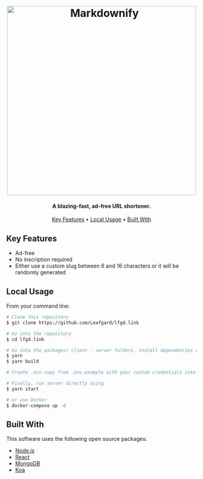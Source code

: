 
<h1 align="center">
  <br>
  <a href="http://lfgd.link"><img src="https://media.giphy.com/media/JMjqi43CxeGhOnMVsK/giphy.gif" alt="Markdownify" width="500"></a>
  <br>
</h1>

<h4 align="center">A blazing-fast, ad-free URL shortener.</h4>

<p align="center">
  <a href="#key-features">Key Features</a> •
  <a href="#download">Local Usage</a> •
  <a href="#built-with">Built With</a>
</p>

## Key Features

* Ad-free
* No inscription required
* Either use a custom slug between 6 and 16 characters or it will be randomly generated

## Local Usage

From your command line:

```bash
# Clone this repository
$ git clone https://github.com/Leafgard/lfgd.link

# Go into the repository
$ cd lfgd.link

# Go into the packages/ client - server folders, install dependencies and build
$ yarn
$ yarn build

# Create .env copy from .env.example with your custom credentials into server folder

# Finally, run server directly using
$ yarn start

# or use Docker
$ docker-compose up -d
```

## Built With

This software uses the following open source packages:

- [Node.js](https://nodejs.org/)
- [React](http://reactjs.org/)
- [MongoDB](https://www.mongodb.com/fr)
- [Koa](https://koajs.com/)
